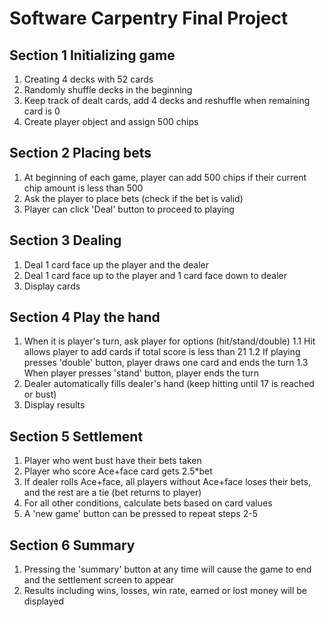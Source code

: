 # Software Carpentry Final Project
## Section 1 Initializing game
1. Creating 4 decks with 52 cards
2. Randomly shuffle decks in the beginning
3. Keep track of dealt cards, add 4 decks and reshuffle when remaining card is 0
4. Create player object and assign 500 chips
## Section 2 Placing bets
1. At beginning of each game, player can add 500 chips if their current chip amount is less than 500
2. Ask the player to place bets (check if the bet is valid)
3. Player can click 'Deal' button to proceed to playing
## Section 3 Dealing
1. Deal 1 card face up the player and the dealer
2. Deal 1 card face up to the player and 1 card face down to dealer
3. Display cards
## Section 4 Play the hand
1. When it is player's turn, ask player for options (hit/stand/double)
  1.1 Hit allows player to add cards if total score is less than 21
  1.2 If playing presses 'double' button, player draws one card and ends the turn
  1.3 When player presses 'stand' button, player ends the turn
2. Dealer automatically fills dealer's hand (keep hitting until 17 is reached or bust)
3. Display results
## Section 5 Settlement
1. Player who went bust have their bets taken
2. Player who score Ace+face card gets 2.5*bet
3. If dealer rolls Ace+face, all players without Ace+face loses their bets, and the rest are a tie (bet returns to player)
4. For all other conditions, calculate bets based on card values
5. A 'new game' button can be pressed to repeat steps 2-5 
## Section 6 Summary
1. Pressing the 'summary' button at any time will cause the game to end and the settlement screen to appear
2. Results including wins, losses, win rate, earned or lost money will be displayed
